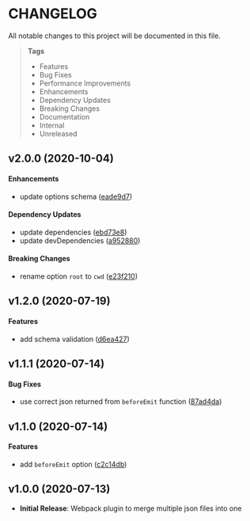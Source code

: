 # CHANGELOG

All notable changes to this project will be documented in this file.

> **Tags**
>
> - Features
> - Bug Fixes
> - Performance Improvements
> - Enhancements
> - Dependency Updates
> - Breaking Changes
> - Documentation
> - Internal
> - Unreleased

## v2.0.0 (2020-10-04)

#### Enhancements

- update options schema ([eade9d7](https://github.com/sibiraj-s/merge-json-webpack-plugin/commit/eade9d7))

#### Dependency Updates

- update dependencies ([ebd73e8](https://github.com/sibiraj-s/merge-json-webpack-plugin/commit/ebd73e8))
- update devDependencies ([a952880](https://github.com/sibiraj-s/merge-json-webpack-plugin/commit/a952880))

#### Breaking Changes

- rename option `root` to `cwd` ([e23f210](https://github.com/sibiraj-s/merge-json-webpack-plugin/commit/e23f210))

## v1.2.0 (2020-07-19)

#### Features

- add schema validation ([d6ea427](https://github.com/sibiraj-s/merge-json-webpack-plugin/commit/d6ea427))

## v1.1.1 (2020-07-14)

#### Bug Fixes

- use correct json returned from `beforeEmit` function ([87ad4da](https://github.com/sibiraj-s/merge-json-webpack-plugin/commit/87ad4da))

## v1.1.0 (2020-07-14)

#### Features

- add `beforeEmit` option ([c2c14db](https://github.com/sibiraj-s/merge-json-webpack-plugin/commit/c2c14db))

## v1.0.0 (2020-07-13)

- **Initial Release**: Webpack plugin to merge multiple json files into one
